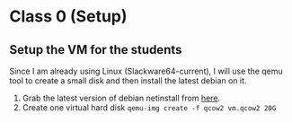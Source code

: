 # Class 0 (Setup)

## Setup the VM for the students

Since I am already using Linux (Slackware64-current), I will use the qemu tool to create a small disk and then install the latest debian on it.

1. Grab the latest version of debian netinstall from [here](https://www.debian.org/).
2. Create one virtual hard disk `qemu-img create -f qcow2 vm.qcow2 20G`
